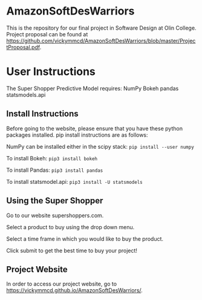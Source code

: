 # AmazonSoftDesWarriors
This is the repository for our final project in Software Design at Olin College. Project proposal can be found at https://github.com/vickymmcd/AmazonSoftDesWarriors/blob/master/ProjectProposal.pdf.

# User Instructions
The Super Shopper Predictive Model requires:
NumPy
Bokeh
pandas
statsmodels.api

## Install Instructions
Before going to the website, please ensure that you have these python packages installed. 
pip install instructions are as follows:

NumPy can be installed either in the scipy stack: `pip install --user numpy`

To install Bokeh: `pip3 install bokeh`

To install Pandas: `pip3 install pandas`

To install statsmodel.api: `pip3 install -U statsmodels`

## Using the Super Shopper
Go to our website supershoppers.com.

Select a product to buy using the drop down menu.

Select a time frame in which you would like to buy the product.

Click submit to get the best time to buy your project!

## Project Website
In order to access our project website, go to https://vickymmcd.github.io/AmazonSoftDesWarriors/.



